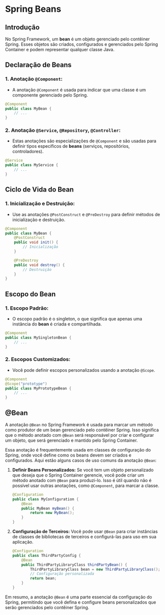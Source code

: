 # Spring Beans

## Introdução

No Spring Framework, um **bean** é um objeto gerenciado pelo contêiner Spring. Esses objetos são criados, configurados e gerenciados pelo Spring Container e podem representar qualquer classe Java.

## Declaração de Beans

### **1. Anotação `@Component`:**
   - A anotação `@Component` é usada para indicar que uma classe é um componente gerenciado pelo Spring.

   ```java
   @Component
   public class MyBean {
       // ...
   }
   ```

### **2. Anotação `@Service`, `@Repository`, `@Controller`:**
   - Estas anotações são especializações de `@Component` e são usadas para definir tipos específicos de **beans** (serviços, repositórios, controladores).

   ```java
   @Service
   public class MyService {
       // ...
   }
   ```

## Ciclo de Vida do Bean

### **1. Inicialização e Destruição:**
   - Use as anotações `@PostConstruct` e `@PreDestroy` para definir métodos de inicialização e destruição.

   ```java
   @Component
   public class MyBean {
       @PostConstruct
       public void init() {
           // Inicialização
       }

       @PreDestroy
       public void destroy() {
           // Destruição
       }
   }
   ```

## Escopo do Bean

### **1. Escopo Padrão:**
   - O escopo padrão é o singleton, o que significa que apenas uma instância do **bean** é criada e compartilhada.

   ```java
   @Component
   public class MySingletonBean {
       // ...
   }
   ```

### **2. Escopos Customizados:**
   - Você pode definir escopos personalizados usando a anotação `@Scope`.

   ```java
   @Component
   @Scope("prototype")
   public class MyPrototypeBean {
       // ...
   }
   ```

## @Bean

A anotação `@Bean` no Spring Framework é usada para marcar um método como produtor de um bean gerenciado pelo contêiner Spring. Isso significa que o método anotado com `@Bean` será responsável por criar e configurar um objeto, que será gerenciado e mantido pelo Spring Container.

Essa anotação é frequentemente usada em classes de configuração do Spring, onde você define como os beans devem ser criados e configurados. Aqui estão alguns casos de uso comuns da anotação `@Bean`:

1. **Definir Beans Personalizados:** Se você tem um objeto personalizado que deseja que o Spring Container gerencie, você pode criar um método anotado com `@Bean` para produzi-lo. Isso é útil quando não é possível usar outras anotações, como `@Component`, para marcar a classe.

   ```java
   @Configuration
   public class MyConfiguration {
       @Bean
       public MyBean myBean() {
           return new MyBean();
       }
   }
   ```

2. **Configuração de Terceiros:** Você pode usar `@Bean` para criar instâncias de classes de bibliotecas de terceiros e configurá-las para uso em sua aplicação.

   ```java
   @Configuration
   public class ThirdPartyConfig {
       @Bean
       public ThirdPartyLibraryClass thirdPartyBean() {
           ThirdPartyLibraryClass bean = new ThirdPartyLibraryClass();
           // Configuração personalizada
           return bean;
       }
   }
   ```

Em resumo, a anotação `@Bean` é uma parte essencial da configuração do Spring, permitindo que você defina e configure beans personalizados que serão gerenciados pelo contêiner Spring.